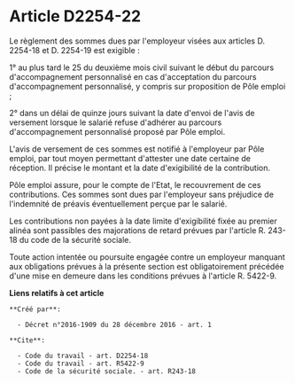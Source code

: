 # Article D2254-22

Le règlement des sommes dues par l'employeur visées aux articles D. 2254-18 et D. 2254-19 est exigible : 

1° au plus tard le 25 du deuxième mois civil suivant le début du parcours d'accompagnement personnalisé en cas d'acceptation
du parcours d'accompagnement personnalisé, y compris sur proposition de Pôle emploi ; 

2° dans un délai de quinze jours suivant la date d'envoi de l'avis de versement lorsque le salarié refuse d'adhérer au
parcours d'accompagnement personnalisé proposé par Pôle emploi. 

L'avis de versement de ces sommes est notifié à l'employeur par Pôle emploi, par tout moyen permettant d'attester une date
certaine de réception. Il précise le montant et la date d'exigibilité de la contribution. 

Pôle emploi assure, pour le compte de l'Etat, le recouvrement de ces contributions. Ces sommes sont dues par l'employeur sans
préjudice de l'indemnité de préavis éventuellement perçue par le salarié. 

Les contributions non payées à la date limite d'exigibilité fixée au premier alinéa sont passibles des majorations de retard
prévues par l'article R. 243-18 du code de la sécurité sociale. 

Toute action intentée ou poursuite engagée contre un employeur manquant aux obligations prévues à la présente section est
obligatoirement précédée d'une mise en demeure dans les conditions prévues à l'article R. 5422-9.

**Liens relatifs à cet article**

	**Créé par**:

	  - Décret n°2016-1909 du 28 décembre 2016 - art. 1

	**Cite**:

	  - Code du travail - art. D2254-18
	  - Code du travail - art. R5422-9
	  - Code de la sécurité sociale. - art. R243-18
